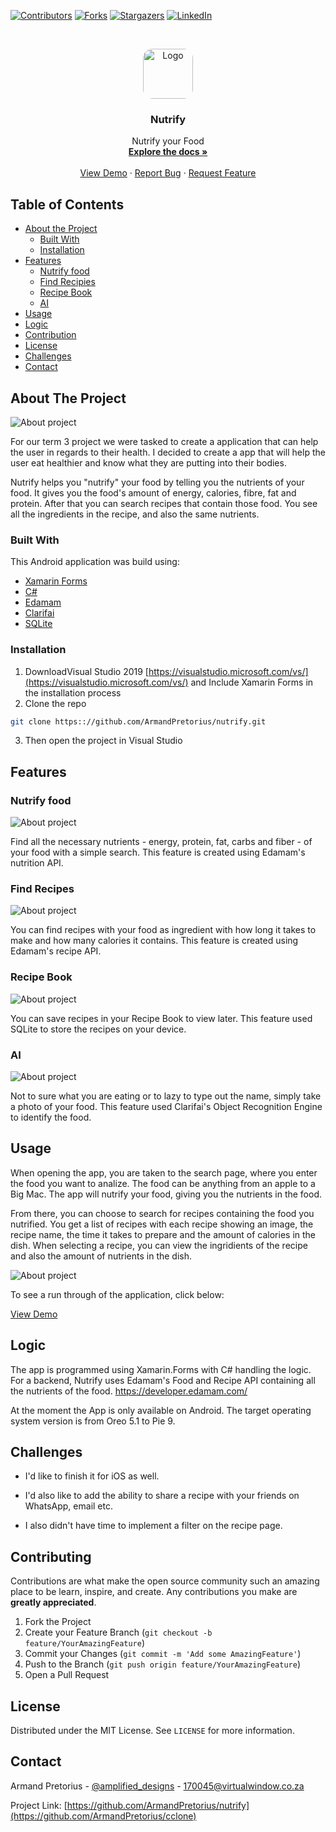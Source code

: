 <!-- PROJECT SHIELDS -->
<!--Nutrify README.MD-->
<!--
*** I'm using markdown "reference style" links for readability.
*** Reference links are enclosed in brackets [ ] instead of parentheses ( ).
*** See the bottom of this document for the declaration of the reference variables
-->
[![Contributors][contributors-shield]][contributors-url]
[![Forks][forks-shield]][forks-url]
[![Stargazers][stars-shield]][stars-url]
[![LinkedIn][linkedin-shield]][linkedin-url]

<!-- PROJECT LOGO -->
<br />
<p align="center">
  <a href="https://github.com/ArmandPretorius/nutrify">
    <img src="Nutrify/Nutrify.Android/Resources/mipmap-hdpi/icon.png" alt="Logo" height="80" radius="40" style="border-radius:15px;"/>
  </a>

  <h3 align="center">Nutrify</h3>

  <p align="center">
    Nutrify your Food
    <br />
    <a href="https://github.com/ArmandPretorius/nutrify"><strong>Explore the docs »</strong></a>
    <br />
    <br />
    <a href="https://youtu.be/OD3Wk6U-JDA">View Demo</a>
    ·
    <a href="https://github.com/ArmandPretorius/nutrify/issues">Report Bug</a>
    ·
    <a href="https://github.com/ArmandPretorius/nutrify/issues">Request Feature</a>
  </p>
</p>



<!-- TABLE OF CONTENTS -->
## Table of Contents

* [About the Project](#about-the-project)
  * [Built With](#built-with)
  * [Installation](#installation)
* [Features](#features)
  * [Nutrify food](#nutrifyfood)
  * [Find Recipies](#findrecipies)
  * [Recipe Book](#recipebook)
  * [AI](#ai)
* [Usage](#usage)
* [Logic](#logic)
* [Contribution](#contribution)
* [License](#license)
* [Challenges](#challenges)
* [Contact](#contact)

<!-- ABOUT THE PROJECT -->
## About The Project

<img src="images/intro.png" alt="About project">

For our term 3 project we were tasked to create a application that can help the user in regards
to their health. I decided to create a app that will help the user eat healthier and know what
they are putting into their bodies. 

Nutrify helps you "nutrify" your food by telling you the nutrients of your food. It gives you the
food's amount of energy, calories, fibre, fat and protein. After that you can search recipes that
contain those food. You see all the ingredients in the recipe, and also the same nutrients.

### Built With
This Android application was build using:
* [Xamarin Forms](https://dotnet.microsoft.com/apps/xamarin/xamarin-forms)
* [C#](https://dotnet.microsoft.com/apps/xamarin/xamarin-forms)
* [Edamam](https://developer.edamam.com/)
* [Clarifai](https://www.clarifai.com/)
* [SQLite](https://docs.microsoft.com/en-us/xamarin/xamarin-forms/data-cloud/data/databases)


### Installation

1. DownloadVisual Studio 2019 [https://visualstudio.microsoft.com/vs/](https://visualstudio.microsoft.com/vs/) and Include Xamarin Forms in the installation process
2. Clone the repo
```sh
git clone https:://github.com/ArmandPretorius/nutrify.git
```
3. Then open the project in Visual Studio

## Features
### Nutrify food

<img src="images/nutrify.png" alt="About project">

Find all the necessary nutrients - energy, protein, fat, carbs and fiber - of your food with a simple search. This feature is created using Edamam's nutrition API.

### Find Recipes

<img src="images/recipes.png" alt="About project">

You can find recipes with your food as ingredient with how long it takes to make and how many calories it contains. This feature is created using Edamam's recipe API.

### Recipe Book

<img src="images/saverecipes.png" alt="About project">

You can save recipes in your Recipe Book to view later. This feature used SQLite to store the recipes on your device.

### AI

<img src="images/ai.png" alt="About project">

Not to sure what you are eating or to lazy to type out the name, simply take a photo of your food. This feature used Clarifai's Object Recognition Engine to identify the food.

<!-- USAGE -->
## Usage

When opening the app, you are taken to the search page, where you enter the food you want to analize.
The food can be anything from an apple to a Big Mac. The app will nutrify your food, giving you the
nutrients in the food. 

From there, you can choose to search for recipes containing the food you nutrified.
You get a list of recipes with each recipe showing an image, the recipe name, the time it takes to
prepare and the amount of calories in the dish. When selecting a recipe, you can view the ingridients
of the recipe and also the amount of nutrients in the dish.

<img src="images/userflow.png" alt="About project">

To see a run through of the application, click below:

[View Demo](https://youtu.be/OD3Wk6U-JDA)
<!-- HOW DOES IT WORK -->
## Logic

The app is programmed using Xamarin.Forms with C# handling the logic.
For a backend, Nutrify uses Edamam's Food and Recipe API containing all the nutrients of the food.
https://developer.edamam.com/

At the moment the App is only available on Android. The target operating system version is from 
Oreo 5.1 to Pie 9.


<!-- Changes Made -->
## Challenges

* I'd like to finish it for iOS as well.

* I'd also like to add the ability to share a recipe with your friends on WhatsApp, email etc.

* I also didn't have time to implement a filter on the recipe page.

<!-- CONTRIBUTING -->
## Contributing

Contributions are what make the open source community such an amazing place to be learn, inspire, and create. Any contributions you make are **greatly appreciated**.

1. Fork the Project
2. Create your Feature Branch (`git checkout -b feature/YourAmazingFeature`)
3. Commit your Changes (`git commit -m 'Add some AmazingFeature'`)
4. Push to the Branch (`git push origin feature/YourAmazingFeature`)
5. Open a Pull Request



<!-- LICENSE -->
## License

Distributed under the MIT License. See `LICENSE` for more information.


<!-- CONTACT -->
## Contact

Armand Pretorius - [@amplified_designs](https://www.instagram.com/amplified_designs/) - 170045@virtualwindow.co.za


Project Link: [https://github.com/ArmandPretorius/nutrify](https://github.com/ArmandPretorius/cclone)




<!-- MARKDOWN LINKS & IMAGES -->
[product-screenshot]: cclone_screenshot.png
<!-- MARKDOWN LINKS & IMAGES -->
<!-- https://www.markdownguide.org/basic-syntax/#reference-style-links -->
[contributors-shield]: https://img.shields.io/github/contributors/ArmandPretorius/nutrify.svg?style=flat-square
[contributors-url]: https://github.com/ArmandPretorius/nutrify/graphs/contributors
[forks-shield]: https://img.shields.io/github/forks/ArmandPretorius/nutrify.svg?style=flat-square
[forks-url]: https://github.com/ArmandPretorius/nutrify/network/members
[stars-shield]: https://img.shields.io/github/stars/ArmandPretorius/nutrify.svg?style=flat-square
[stars-url]: https://github.com/ArmandPretorius/nutrify/stargazers
[issues-shield]: https://img.shields.io/github/issues/ArmandPretorius/nutrify.svg?style=flat-square
[issues-url]: https://github.com/ArmandPretorius/nutrify/issues
[license-shield]: https://img.shields.io/github/license/ArmandPretorius/nutrify.svg?style=flat-square
[license-url]: https://github.com/ArmandPretorius/nutrify/master/LICENSE.txt
[linkedin-shield]: https://img.shields.io/badge/-LinkedIn-black.svg?style=flat-square&logo=linkedin&colorB=555
[linkedin-url]: https://www.linkedin.com/in/armand-pretorius-293b3a18a
